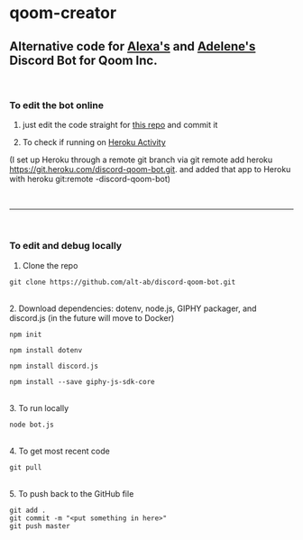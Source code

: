 # qoom-creator
## Alternative code for [Alexa's](https://github.com/alt-ab) and [Adelene's](https://github.com/jenybear) Discord Bot for Qoom Inc.
<br>

### To edit the bot online 

1. just edit the code straight for [this repo](https://github.com/alt-ab/discord-qoom-bot) and commit it

2. To check if running on [Heroku Activity](https://dashboard.heroku.com/apps/discord-qoom-bot/activity)

(I set up Heroku through a remote git branch via git remote add heroku https://git.heroku.com/discord-qoom-bot.git. and added that app to Heroku with heroku git:remote -discord-qoom-bot)

<br>

---

<br>

### To edit and debug locally

1. Clone the repo
```
git clone https://github.com/alt-ab/discord-qoom-bot.git
```

<br>
2. Download dependencies: dotenv, node.js, GIPHY packager, and discord.js (in the future will move to Docker)

```
npm init

npm install dotenv

npm install discord.js

npm install --save giphy-js-sdk-core
```

<br>
3. To run locally 

```
node bot.js
```

<br>
4. To get most recent code

```
git pull
```

<br>
5. To push back to the GitHub file

```
git add .
git commit -m "<put something in here>"
git push master
```

